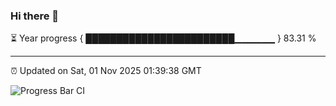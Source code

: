### Hi there 👋

⏳ Year progress { ████████████████████████▁▁▁▁▁▁ } 83.31 %

---

⏰ Updated on Sat, 01 Nov 2025 01:39:38 GMT

![Progress Bar CI](https://github.com/liununu/liununu/workflows/Progress%20Bar%20CI/badge.svg)
